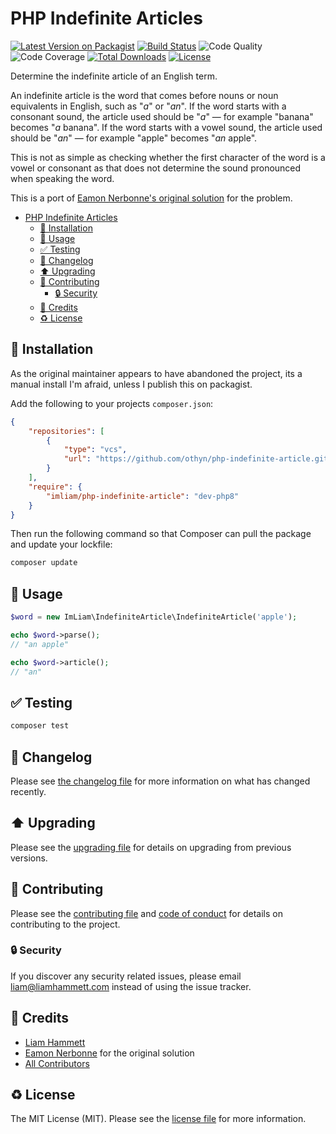 # PHP Indefinite Articles

[![Latest Version on Packagist](https://img.shields.io/packagist/v/imliam/php-indefinite-article.svg)](https://packagist.org/packages/imliam/php-indefinite-article)
[![Build Status](https://img.shields.io/travis/imliam/php-indefinite-article.svg)](https://travis-ci.org/imliam/php-indefinite-article)
![Code Quality](https://img.shields.io/scrutinizer/g/imliam/php-indefinite-article.svg)
![Code Coverage](https://img.shields.io/scrutinizer/coverage/g/imliam/php-indefinite-article.svg)
[![Total Downloads](https://img.shields.io/packagist/dt/imliam/php-indefinite-article.svg)](https://packagist.org/packages/imliam/php-indefinite-article)
[![License](https://img.shields.io/github/license/imliam/php-indefinite-article.svg)](LICENSE.md)

Determine the indefinite article of an English term.

An indefinite article is the word that comes before nouns or noun equivalents in English, such as "_a_" or "_an_". If the word starts with a consonant sound, the article used should be "_a_" — for example "banana" becomes "_a_ banana". If the word starts with a vowel sound, the article used should be "_an_" — for example "apple" becomes "_an_ apple".

This is not as simple as checking whether the first character of the word is a vowel or consonant as that does not determine the sound pronounced when speaking the word.

This is a port of [Eamon Nerbonne's original solution](https://github.com/EamonNerbonne/a-vs-an) for the problem.

<!-- TOC -->

- [PHP Indefinite Articles](#php-indefinite-articles)
    - [💾 Installation](#💾-installation)
    - [📝 Usage](#📝-usage)
    - [✅ Testing](#✅-testing)
    - [🔖 Changelog](#🔖-changelog)
    - [⬆️ Upgrading](#⬆️-upgrading)
    - [🎉 Contributing](#🎉-contributing)
        - [🔒 Security](#🔒-security)
    - [👷 Credits](#👷-credits)
    - [♻️ License](#♻️-license)

<!-- /TOC -->

## 💾 Installation

As the original maintainer appears to have abandoned the project, its a manual install I'm afraid, unless I publish this on packagist.

Add the following to your projects `composer.json`:

```json
{
    "repositories": [
        {
            "type": "vcs",
            "url": "https://github.com/othyn/php-indefinite-article.git"
        }
    ],
    "require": {
        "imliam/php-indefinite-article": "dev-php8"
    }
}
```

Then run the following command so that Composer can pull the package and update your lockfile:

```bash
composer update
```

## 📝 Usage

``` php
$word = new ImLiam\IndefiniteArticle\IndefiniteArticle('apple');

echo $word->parse();
// "an apple"

echo $word->article();
// "an"
```

## ✅ Testing

``` bash
composer test
```

## 🔖 Changelog

Please see [the changelog file](CHANGELOG.md) for more information on what has changed recently.

## ⬆️ Upgrading

Please see the [upgrading file](UPGRADING.md) for details on upgrading from previous versions.

## 🎉 Contributing

Please see the [contributing file](CONTRIBUTING.md) and [code of conduct](CODE_OF_CONDUCT.md) for details on contributing to the project.

### 🔒 Security

If you discover any security related issues, please email liam@liamhammett.com instead of using the issue tracker.

## 👷 Credits

- [Liam Hammett](https://github.com/imliam)
- [Eamon Nerbonne](https://github.com/EamonNerbonne/a-vs-an) for the original solution
- [All Contributors](../../contributors)

## ♻️ License

The MIT License (MIT). Please see the [license file](LICENSE.md) for more information.
